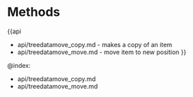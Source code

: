 Methods
=======

{{api
- api/treedatamove_copy.md - makes a copy of an item
- api/treedatamove_move.md - move item to new position
}}

@index:
- api/treedatamove_copy.md
- api/treedatamove_move.md


